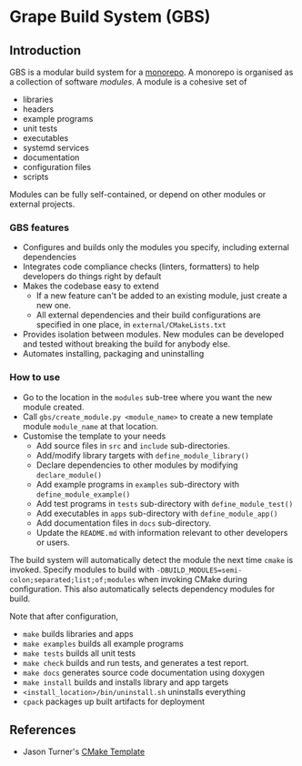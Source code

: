 # Grape Build System (GBS)

## Introduction

GBS is a modular build system for a [monorepo](https://en.wikipedia.org/wiki/Monorepo). A monorepo is organised as a collection of software _modules_. A module is a cohesive set of

- libraries
- headers
- example programs
- unit tests
- executables
- systemd services
- documentation
- configuration files
- scripts

Modules can be fully self-contained, or depend on other modules or external projects.

### GBS features

- Configures and builds only the modules you specify, including external dependencies
- Integrates code compliance checks (linters, formatters) to help developers do things right by default
- Makes the codebase easy to extend
  - If a new feature can't be added to an existing module, just create a new one.
  - All external dependencies and their build configurations are specified in one place, in `external/CMakeLists.txt`
- Provides isolation between modules. New modules can be developed and tested without breaking the build for anybody else.
- Automates installing, packaging and uninstalling  

### How to use

- Go to the location in the `modules` sub-tree where you want the new module created.
- Call `gbs/create_module.py <module_name>` to create a new template module `module_name` at that location.
- Customise the template to your needs
  - Add source files in `src` and `include` sub-directories.
  - Add/modify library targets with `define_module_library()`
  - Declare dependencies to other modules by modifying `declare_module()`
  - Add example programs in `examples` sub-directory with `define_module_example()`
  - Add test programs in `tests` sub-directory with `define_module_test()`
  - Add executables in `apps` sub-directory with `define_module_app()`
  - Add documentation files in `docs` sub-directory.
  - Update the `README.md` with information relevant to other developers or users.

The build system will automatically detect the module the next time `cmake` is invoked. Specify modules to build
with `-DBUILD_MODULES=semi-colon;separated;list;of;modules` when invoking CMake during configuration. This also
automatically selects dependency modules for build.

Note that after configuration,

- `make` builds libraries and apps
- `make examples` builds all example programs
- `make tests` builds all unit tests
- `make check` builds and run tests, and generates a test report.
- `make docs` generates source code documentation using doxygen
- `make install` builds and installs library and app targets
- `<install_location>/bin/uninstall.sh` uninstalls everything
- `cpack` packages up built artifacts for deployment

## References

- Jason Turner's [CMake Template](https://github.com/cpp-best-practices/cmake_template)
